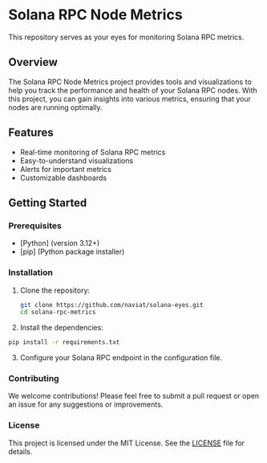 # Solana RPC Node Metrics

This repository serves as your eyes for monitoring Solana RPC metrics.

## Overview

The Solana RPC Node Metrics project provides tools and visualizations to help you track the performance and health of your Solana RPC nodes. With this project, you can gain insights into various metrics, ensuring that your nodes are running optimally.

## Features

- Real-time monitoring of Solana RPC metrics
- Easy-to-understand visualizations
- Alerts for important metrics
- Customizable dashboards

## Getting Started

### Prerequisites

- [Python] (version 3.12+)
- [pip] (Python package installer)

### Installation

1. Clone the repository:
   ```bash
   git clone https://github.com/naviat/solana-eyes.git
   cd solana-rpc-metrics
   ```
2. Install the dependencies:
  ```bash
  pip install -r requirements.txt
  ```
3. Configure your Solana RPC endpoint in the configuration file.

### Contributing
We welcome contributions! Please feel free to submit a pull request or open an issue for any suggestions or improvements.

### License

This project is licensed under the MIT License. See the [LICENSE](https://github.com/naviat/solana-eyes) file for details.
